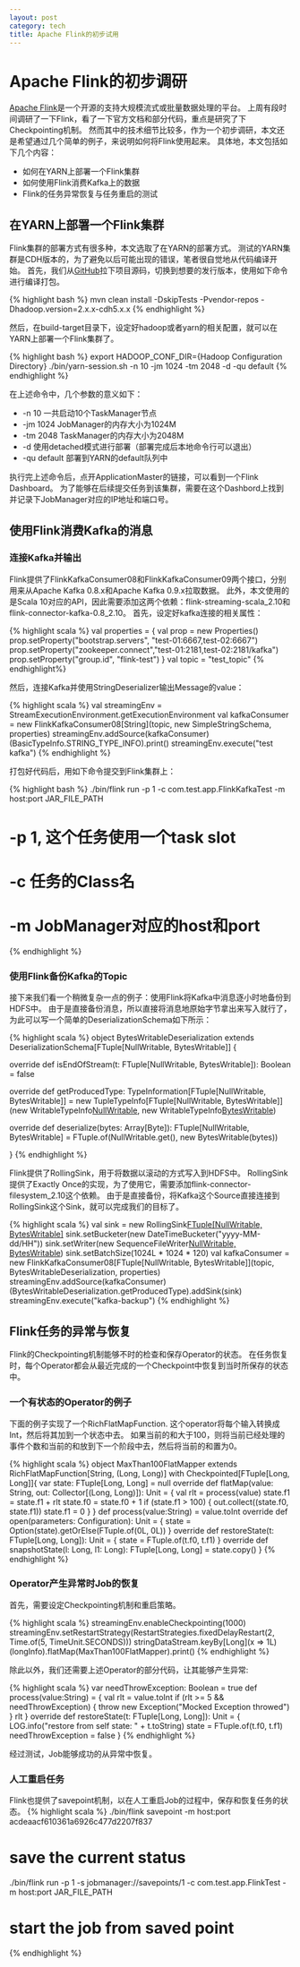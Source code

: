 ```yaml
---
layout: post
category: tech
title: Apache Flink的初步试用
---
```


# Apache Flink的初步调研

[Apache Flink](http://flink.apache.org)是一个开源的支持大规模流式或批量数据处理的平台。
上周有段时间调研了一下Flink，看了一下官方文档和部分代码，重点是研究了下Checkpointing机制。
然而其中的技术细节比较多，作为一个初步调研，本文还是希望通过几个简单的例子，来说明如何将Flink使用起来。
具体地，本文包括如下几个内容：

* 如何在YARN上部署一个Flink集群
* 如何使用Flink消费Kafka上的数据
* Flink的任务异常恢复与任务重启的测试

## 在YARN上部署一个Flink集群

Flink集群的部署方式有很多种，本文选取了在YARN的部署方式。
测试的YARN集群是CDH版本的，为了避免以后可能出现的错误，笔者很自觉地从代码编译开始。
首先，我们从[GitHub](http://github.com/apache/flink)拉下项目源码，切换到想要的发行版本，使用如下命令进行编译打包。

{% highlight bash %}
mvn clean install -DskipTests -Pvendor-repos -Dhadoop.version=2.x.x-cdh5.x.x
{% endhighlight %}

然后，在build-target目录下，设定好hadoop或者yarn的相关配置，就可以在YARN上部署一个Flink集群了。

{% highlight bash %}
export HADOOP_CONF_DIR={Hadoop Configuration Directory}
./bin/yarn-session.sh -n 10 -jm 1024 -tm 2048 -d -qu default
{% endhighlight %}

在上述命令中，几个参数的意义如下：

* -n 10 一共启动10个TaskManager节点
* -jm 1024 JobManager的内存大小为1024M
* -tm 2048 TaskManager的内存大小为2048M
* -d 使用detached模式进行部署（部署完成后本地命令行可以退出）
* -qu default 部署到YARN的default队列中

执行完上述命令后，点开ApplicationMaster的链接，可以看到一个Flink Dashboard。
为了能够在后续提交任务到该集群，需要在这个Dashbord上找到并记录下JobManager对应的IP地址和端口号。

## 使用Flink消费Kafka的消息

### 连接Kafka并输出

Flink提供了FlinkKafkaConsumer08和FlinkKafkaConsumer09两个接口，分别用来从Apache Kafka 0.8.x和Apache Kafka 0.9.x拉取数据。
此外，本文使用的是Scala 10对应的API，因此需要添加这两个依赖：flink-streaming-scala_2.10和flink-connector-kafka-0.8_2.10。
首先，设定好kafka连接的相关属性：

{% highlight scala %}
val properties = {
  val prop = new Properties()
  prop.setProperty("bootstrap.servers", "test-01:6667,test-02:6667")
  prop.setProperty("zookeeper.connect","test-01:2181,test-02:2181/kafka")
  prop.setProperty("group.id", "flink-test")
}
val topic = "test_topic"
{% endhighlight%}

然后，连接Kafka并使用StringDeserializer输出Message的value：

{% highlight scala %}
val streamingEnv = StreamExecutionEnvironment.getExecutionEnvironment
val kafkaConsumer = new FlinkKafkaConsumer08[String](topic, new SimpleStringSchema, properties)
streamingEnv.addSource(kafkaConsumer)(BasicTypeInfo.STRING_TYPE_INFO).print()
streamingEnv.execute("test kafka")
{% endhighlight %}

打包好代码后，用如下命令提交到Flink集群上：

{% highlight bash %}
./bin/flink run -p 1 -c com.test.app.FlinkKafkaTest  -m host:port JAR_FILE_PATH
# -p 1, 这个任务使用一个task slot
# -c 任务的Class名
# -m JobManager对应的host和port
{% endhighlight %}

### 使用Flink备份Kafka的Topic

接下来我们看一个稍微复杂一点的例子：使用Flink将Kafka中消息逐小时地备份到HDFS中。
由于是直接备份消息，所以直接将消息地原始字节拿出来写入就行了，为此可以写一个简单的DeserializationSchema如下所示：

{% highlight scala %}
object BytesWritableDeserialization extends DeserializationSchema[FTuple[NullWritable, BytesWritable]] {

  override def isEndOfStream(t: FTuple[NullWritable, BytesWritable]): Boolean = false

  override def getProducedType: TypeInformation[FTuple[NullWritable, BytesWritable]] =
  new TupleTypeInfo[FTuple[NullWritable, BytesWritable]](new WritableTypeInfo[NullWritable](classOf[NullWritable]),
    new WritableTypeInfo[BytesWritable](classOf[BytesWritable]))

  override def deserialize(bytes: Array[Byte]): FTuple[NullWritable, BytesWritable] =
    FTuple.of(NullWritable.get(), new BytesWritable(bytes))

}
{% endhighlight %}

Flink提供了RollingSink，用于将数据以滚动的方式写入到HDFS中。
RollingSink提供了Exactly Once的实现，为了使用它，需要添加flink-connector-filesystem_2.10这个依赖。
由于是直接备份，将Kafka这个Source直接连接到RollingSink这个Sink，就可以完成我们的目标了。

{% highlight scala %}
val sink = new RollingSink[FTuple[NullWritable, BytesWritable]]("hdfs://user/test/temp_flink_out")
sink.setBucketer(new DateTimeBucketer("yyyy-MM-dd/HH"))
sink.setWriter(new SequenceFileWriter[NullWritable, BytesWritable]())
sink.setBatchSize(1024L * 1024 * 120)
val kafkaConsumer = new FlinkKafkaConsumer08[FTuple[NullWritable, BytesWritable]](topic, BytesWritableDeserialization, properties)
streamingEnv.addSource(kafkaConsumer)(BytesWritableDeserialization.getProducedType).addSink(sink)
streamingEnv.execute("kafka-backup")
{% endhighlight %}

## Flink任务的异常与恢复

Flink的Checkpointing机制能够不时的检查和保存Operator的状态。
在任务恢复时，每个Operator都会从最近完成的一个Checkpoint中恢复到当时所保存的状态中。

### 一个有状态的Operator的例子

下面的例子实现了一个RichFlatMapFunction. 这个operator将每个输入转换成Int，然后将其加到一个状态中去。
如果当前的和大于100，则将当前已经处理的事件个数和当前的和放到下一个阶段中去，然后将当前的和置为0。

{% highlight scala %}
object MaxThan100FlatMapper extends RichFlatMapFunction[String, (Long, Long)] with Checkpointed[FTuple[Long, Long]]{
  var state: FTuple[Long, Long] = null
  override def flatMap(value: String, out: Collector[(Long, Long)]): Unit = {
    val rlt = process(value)
    state.f1 = state.f1 + rlt
    state.f0 = state.f0 + 1
    if (state.f1 > 100) {
      out.collect((state.f0, state.f1))
      state.f1 = 0
    }
  }
  def process(value:String) = value.toInt
  override def open(parameters: Configuration): Unit = {
    state = Option(state).getOrElse(FTuple.of(0L, 0L))
  }
  override def restoreState(t: FTuple[Long, Long]): Unit = {
    state = FTuple.of(t.f0, t.f1)
  }
  override def snapshotState(l: Long, l1: Long): FTuple[Long, Long] = state.copy()
}
{% endhighlight %}

### Operator产生异常时Job的恢复

首先，需要设定Checkpointing机制和重启策略。

{% highlight scala %}
streamingEnv.enableCheckpointing(1000)
streamingEnv.setRestartStrategy(RestartStrategies.fixedDelayRestart(2, Time.of(5, TimeUnit.SECONDS)))
stringDataStream.keyBy[Long](x => 1L)(longInfo).flatMap(MaxThan100FlatMapper).print()
{% endhighlight %}

除此以外，我们还需要上述Operator的部分代码，让其能够产生异常:

{% highlight scala %}
var needThrowException: Boolean = true
def process(value:String) = {
  val rlt = value.toInt
  if (rlt >= 5 && needThrowException) {
    throw new Exception("Mocked Exception throwed")
  }
  rlt
}
override def restoreState(t: FTuple[Long, Long]): Unit = {
  LOG.info("restore from self state: " + t.toString)
  state = FTuple.of(t.f0, t.f1)
  needThrowException = false
}
{% endhighlight %}

经过测试，Job能够成功的从异常中恢复。

### 人工重启任务

Flink也提供了savepoint机制，以在人工重启Job的过程中，保存和恢复任务的状态。
{%  highlight scala %}
./bin/flink  savepoint -m host:port acdeaacf610361a6926c477d2207f837
# save the current status
./bin/flink run -p 1 -s jobmanager://savepoints/1  -c com.test.app.FlinkTest  -m host:port JAR_FILE_PATH
# start the job from saved point
{% endhighlight %}
